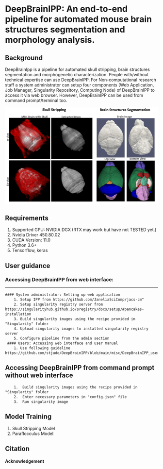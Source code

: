 # DeepBrainIPP: An end-to-end pipeline for automated mouse brain structures segmentation and morphology analysis.

## Background
DeepBrainIpp is a pipeline for automated skull stripping, brain structures segmentation and morphogenetic characterization. People with/without technical expertise can use DeepBrainIPP. For Non-computational research staff a system administrator can setup four components (Web Application, Job Manager, Singularity Repository, Computing Node) of DeepBrainIPP to access it via web browser. However, DeepBrainIPP can be used from command prompt/terminal too.  


![skull stripping](misc/3.jpg?raw=true "Skull Stripping")

## Requirements
1. Supported GPU: NVIDIA DGX (RTX may work but have not TESTED yet.) 
2. Nvidia Driver 450.80.02
3. CUDA Version: 11.0
4. Python 3.6+
5. Tensorflow, keras

## User guidance

  
  ### Accessing DeepBrainIPP from web interface:
 -----
    #### System administrator: Setting up web application
        1. Setup IPP from https://github.com/JaneliaSciComp/jacs-cm"
        2. Setup singularity registry server from https://singularityhub.github.io/sregistry/docs/setup/#pancakes-installation
        3. Build singularity images using the recipe provided in "Singularity" folder
        4. Upload singularity images to installed singularity registry server
        5. Configure pipeline from the admin section
     #### Users: Accessing web interface and user manual
        1. Use following guideline https://github.com/stjude/DeepBrainIPP/blob/main/misc/DeepBrainIPP_users_manual_github.pdf


Accessing DeepBrainIPP from command prompt without web interface 
-----
        1.  Build singularity images using the recipe provided in "Singularity" folder
        2.  Enter necessary parameters in "config.json" file
        3.  Run singularity image 

## Model Training 
  1. Skull Stripping Model
  2. Paraflocculus Model


## Citation

#### Acknowledgement
